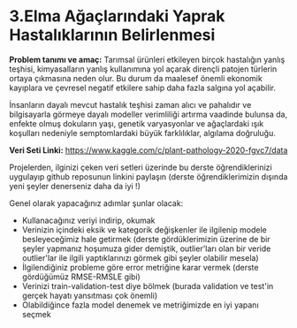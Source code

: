 # 3.Elma Ağaçlarındaki Yaprak Hastalıklarının Belirlenmesi


**Problem tanımı ve amaç:** Tarımsal ürünleri etkileyen birçok hastalığın yanlış teşhisi, kimyasalların yanlış kullanımına yol açarak dirençli patojen türlerin ortaya çıkmasına neden olur. Bu durum da maalesef önemli ekonomik kayıplara ve çevresel negatif etkilere sahip daha fazla salgına yol açabilir. 

İnsanların  dayalı mevcut hastalık teşhisi zaman alıcı ve pahalıdır ve bilgisayarla görmeye dayalı modeller verimliliği artırma vaadinde bulunsa da, enfekte olmuş dokuların yaşı, genetik varyasyonlar ve ağaçlardaki ışık koşulları nedeniyle semptomlardaki büyük farklılıklar, algılama doğruluğu.


**Veri Seti Linki:** https://www.kaggle.com/c/plant-pathology-2020-fgvc7/data


Projelerden, ilginizi çeken veri setleri üzerinde bu derste öğrendiklerinizi uygulayıp github reposunun linkini paylaşın (derste öğrendiklerimizin dışında yeni şeyler denerseniz daha da iyi !)

Genel olarak yapacağınız adımlar şunlar olacak:

* Kullanacağınız veriyi indirip, okumak
* Verinizin içindeki eksik ve kategorik değişkenler ile ilgilenip modele besleyeceğimiz hale getirmek (derste gördüklerimizin üzerine de bir şeyler yapmanız hoşumuza gider demiştik, outlier'ları olan bir veride outlier'lar ile ilgili yaptıklarınızı görmek gibi şeyler olabilir mesela)
* İlgilendiğiniz probleme göre error metriğine karar vermek (derste gördüğümüz RMSE-RMSLE gibi)
* Verinizi train-validation-test diye bölmek (burada validation ve test'in gerçek hayatı yansıtması çok önemli)
* Olabildiğince fazla model denemek ve metriğimizde en iyi yapanı seçmek 
